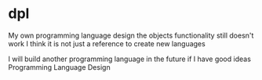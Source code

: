 # dpl
My own programming language design
the objects functionality still doesn't work
I think it is not just a reference to create new languages

I will build another programming language in the future if I have good ideas
Programming Language Design
